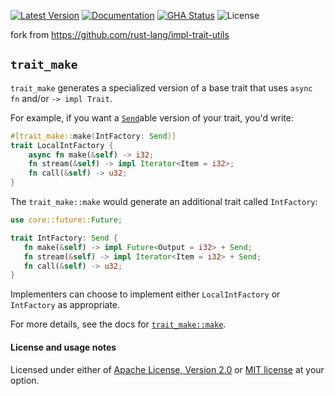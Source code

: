 [![Latest Version]][crates.io] [![Documentation]][docs.rs] [![GHA Status]][GitHub Actions] ![License]

fork from https://github.com/rust-lang/impl-trait-utils

## `trait_make`

`trait_make` generates a specialized version of a base trait that uses `async fn` and/or `-> impl Trait`.

For example, if you want a [`Send`][rust-std-send]able version of your trait, you'd write:

```rust
#[trait_make::make(IntFactory: Send)]
trait LocalIntFactory {
    async fn make(&self) -> i32;
    fn stream(&self) -> impl Iterator<Item = i32>;
    fn call(&self) -> u32;
}
```

The `trait_make::make` would generate an additional trait called `IntFactory`:

```rust
use core::future::Future;

trait IntFactory: Send {
   fn make(&self) -> impl Future<Output = i32> + Send;
   fn stream(&self) -> impl Iterator<Item = i32> + Send;
   fn call(&self) -> u32;
}
```

Implementers can choose to implement either `LocalIntFactory` or `IntFactory` as appropriate.

For more details, see the docs for [`trait_make::make`].

[`trait_make::make`]: https://docs.rs/trait-make/latest/trait_make/attr.make.html

#### License and usage notes

Licensed under either of [Apache License, Version 2.0](LICENSE-APACHE) or
[MIT license](LICENSE-MIT) at your option.

[GitHub Actions]: https://github.com/Sherlock-Holo/impl-trait-utils/actions

[GHA Status]: https://github.com/Sherlock-Holo/impl-trait-utils/actions/workflows/rust.yml/badge.svg

[crates.io]: https://crates.io/crates/trait-make

[Latest Version]: https://img.shields.io/crates/v/trait-make.svg

[Documentation]: https://img.shields.io/docsrs/trait-make

[docs.rs]: https://docs.rs/trait-make

[License]: https://img.shields.io/crates/l/trait-make.svg
[rust-std-send]: https://doc.rust-lang.org/std/marker/trait.Send.html
